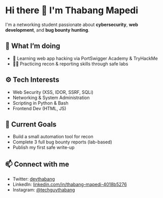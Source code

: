 # Hi there 👋 I'm Thabang Mapedi

I'm a networking student passionate about **cybersecurity**, **web development**, and **bug bounty hunting**.

## 🚀 What I’m doing
- 🧠 Learning web app hacking via PortSwigger Academy & TryHackMe  
- 🕵️‍♂️ Practicing recon & reporting skills through safe labs  

## ⚙️ Tech Interests
- Web Security (XSS, IDOR, SSRF, SQLi)
- Networking & System Administration
- Scripting in Python & Bash
- Frontend Dev (HTML, JS)

## 🌱 Current Goals
- Build a small automation tool for recon
- Complete 3 full bug bounty reports (lab-based)
- Publish my first safe write-up

## 📫 Connect with me
- Twitter: [devthabang](#)
- LinkedIn: [linkedin.com/in/thabang-mapedi-4018b5276](#)
- Instagram: [@techguythabang](#)
